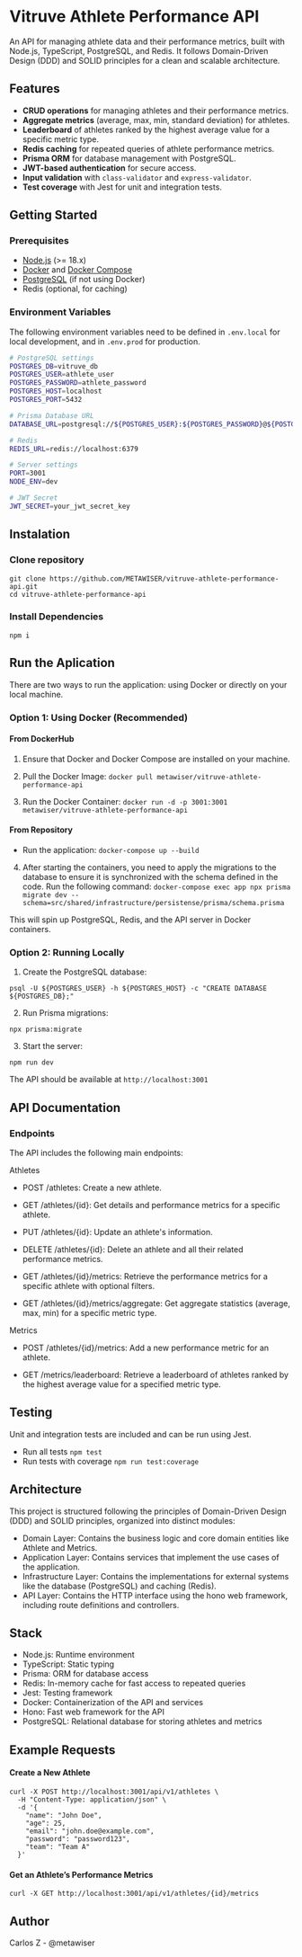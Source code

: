 # Vitruve Athlete Performance API

An API for managing athlete data and their performance metrics, built with Node.js, TypeScript, PostgreSQL, and Redis. It follows Domain-Driven Design (DDD) and SOLID principles for a clean and scalable architecture.

## Features

- **CRUD operations** for managing athletes and their performance metrics.
- **Aggregate metrics** (average, max, min, standard deviation) for athletes.
- **Leaderboard** of athletes ranked by the highest average value for a specific metric type.
- **Redis caching** for repeated queries of athlete performance metrics.
- **Prisma ORM** for database management with PostgreSQL.
- **JWT-based authentication** for secure access.
- **Input validation** with `class-validator` and `express-validator`.
- **Test coverage** with Jest for unit and integration tests.

## Getting Started

### Prerequisites

- [Node.js](https://nodejs.org/) (>= 18.x)
- [Docker](https://www.docker.com/) and [Docker Compose](https://docs.docker.com/compose/)
- [PostgreSQL](https://www.postgresql.org/) (if not using Docker)
- Redis (optional, for caching)

### Environment Variables

The following environment variables need to be defined in `.env.local` for local development, and in `.env.prod` for production.

```bash
# PostgreSQL settings
POSTGRES_DB=vitruve_db
POSTGRES_USER=athlete_user
POSTGRES_PASSWORD=athlete_password
POSTGRES_HOST=localhost
POSTGRES_PORT=5432

# Prisma Database URL
DATABASE_URL=postgresql://${POSTGRES_USER}:${POSTGRES_PASSWORD}@${POSTGRES_HOST}:${POSTGRES_PORT}/${POSTGRES_DB}

# Redis
REDIS_URL=redis://localhost:6379

# Server settings
PORT=3001
NODE_ENV=dev

# JWT Secret
JWT_SECRET=your_jwt_secret_key
```
## Instalation

### Clone repository 
```
git clone https://github.com/METAWISER/vitruve-athlete-performance-api.git
cd vitruve-athlete-performance-api

```

### Install Dependencies
```npm i```

## Run the Aplication
There are two ways to run the application: using Docker or directly on your local machine.

### Option 1: Using Docker (Recommended)

#### From DockerHub
1. Ensure that Docker and Docker Compose are installed on your machine.

2. Pull the Docker Image:
```docker pull metawiser/vitruve-athlete-performance-api```

3. Run the Docker Container:
```docker run -d -p 3001:3001 metawiser/vitruve-athlete-performance-api```

#### From Repository
- Run the application:
```docker-compose up --build```

4. After starting the containers, you need to apply the migrations to the database to ensure it is synchronized with the schema defined in the code. Run the following command:
```docker-compose exec app npx prisma migrate dev --schema=src/shared/infrastructure/persistense/prisma/schema.prisma```

This will spin up PostgreSQL, Redis, and the API server in Docker containers.

### Option 2: Running Locally

1. Create the PostgreSQL database:

```psql -U ${POSTGRES_USER} -h ${POSTGRES_HOST} -c "CREATE DATABASE ${POSTGRES_DB};"```

2. Run Prisma migrations:

```npx prisma:migrate```

3. Start the server:

```npm run dev```

The API should be available at ```http://localhost:3001```


## API Documentation
### Endpoints
The API includes the following main endpoints:

Athletes

* POST /athletes: Create a new athlete.

* GET /athletes/{id}: Get details and performance metrics for a specific athlete.

* PUT /athletes/{id}: Update an athlete's information.

* DELETE /athletes/{id}: Delete an athlete and all their related performance metrics.

* GET /athletes/{id}/metrics: Retrieve the performance metrics for a specific athlete with optional filters.

* GET /athletes/{id}/metrics/aggregate: Get aggregate statistics (average, max, min) for a specific metric type.

Metrics

* POST /athletes/{id}/metrics: Add a new performance metric for an athlete.

* GET /metrics/leaderboard: Retrieve a leaderboard of athletes ranked by the highest average value for a specified metric type.

## Testing
Unit and integration tests are included and can be run using Jest.

- Run all tests
```npm test```
- Run tests with coverage
```npm run test:coverage```


## Architecture
This project is structured following the principles of Domain-Driven Design (DDD) and SOLID principles, organized into distinct modules:

- Domain Layer: Contains the business logic and core domain entities like Athlete and Metrics.
- Application Layer: Contains services that implement the use cases of the application.
- Infrastructure Layer: Contains the implementations for external systems like the database (PostgreSQL) and caching (Redis).
- API Layer: Contains the HTTP interface using the hono web framework, including route definitions and controllers.

## Stack

- Node.js: Runtime environment
- TypeScript: Static typing
- Prisma: ORM for database access
- Redis: In-memory cache for fast access to repeated queries
- Jest: Testing framework
- Docker: Containerization of the API and services
- Hono: Fast web framework for the API
- PostgreSQL: Relational database for storing athletes and metrics

## Example Requests

#### Create a New Athlete
```
curl -X POST http://localhost:3001/api/v1/athletes \
  -H "Content-Type: application/json" \
  -d '{
    "name": "John Doe",
    "age": 25,
    "email": "john.doe@example.com",
    "password": "password123",
    "team": "Team A"
  }'
```

#### Get an Athlete’s Performance Metrics
```curl -X GET http://localhost:3001/api/v1/athletes/{id}/metrics```


## Author
Carlos Z - @metawiser
